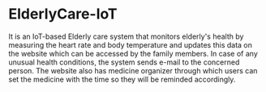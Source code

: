 # ElderlyCare-IoT
It is an IoT-based Elderly care system that monitors elderly's health by measuring the heart rate and body temperature and updates this data on the website which can be accessed by the family members.
In case of any unusual health conditions, the system sends e-mail to the concerned person. The website also has medicine organizer through which users can set the medicine with the time so they will be reminded accordingly.

